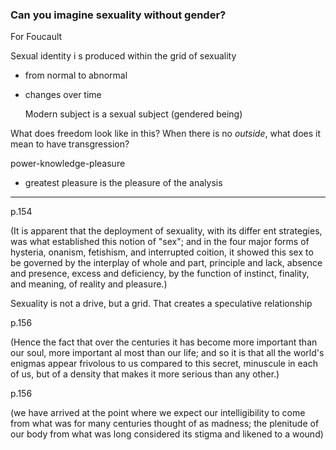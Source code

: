 ### Can you imagine sexuality without gender?

For Foucault

Sexual identity i s produced within the grid of sexuality
- from normal to abnormal
- changes over time

	Modern subject is a sexual subject (gendered being)

What does freedom look like in this?
When there is no *outside*, what does it mean to have transgression?

power-knowledge-pleasure
 - greatest pleasure is the pleasure of the analysis
---
p.154

(It is apparent that the deployment of sexuality, with its differ­ ent strategies, was what established this notion of "sex"; and in the four major forms of hysteria, onanism, fetishism, and interrupted coition, it showed this sex to be governed by the interplay of whole and part, principle and lack, absence and presence, excess and deficiency, by the function of instinct, finality, and meaning, of reality and pleasure.)

Sexuality is not a drive, but a grid. That creates a speculative relationship

p.156

(Hence the fact that over the centuries it has become more important than our soul, more important al­ most than our life; and so it is that all the world's enigmas appear frivolous to us compared to this secret, minuscule in each of us, but of a density that makes it more serious than any other.)

p.156

(we have arrived at the point where we expect our intelligibility to come from what was for many centuries thought of as madness; the plenitude of our body from what was long considered its stigma and likened to a wound)